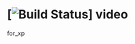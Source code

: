 [![Build Status](https://secure.travis-ci.org/shan081251/video.png?branch=master)]
video
=====

for_xp